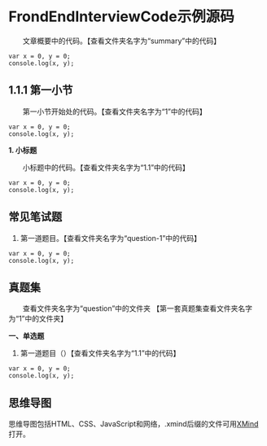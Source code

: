 # FrondEndInterviewCode示例源码

&emsp;&emsp;文章概要中的代码。【查看文件夹名字为“summary”中的代码】
~~~
var x = 0, y = 0;
console.log(x, y);
~~~
## 1.1.1 第一小节 
&emsp;&emsp;第一小节开始处的代码。【查看文件夹名字为“1”中的代码】
~~~
var x = 0, y = 0;
console.log(x, y);
~~~
**1. 小标题**

&emsp;&emsp;小标题中的代码。【查看文件夹名字为“1.1”中的代码】
~~~
var x = 0, y = 0;
console.log(x, y);
~~~

## 常见笔试题
1. 第一道题目。【查看文件夹名字为“question-1”中的代码】
~~~
var x = 0, y = 0;
console.log(x, y);
~~~

## 真题集
&emsp;&emsp;查看文件夹名字为“question”中的文件夹
【第一套真题集查看文件夹名字为“1”中的文件夹】

**一、单选题**
1. 第一道题目（）【查看文件夹名字为“1.1”中的代码】
~~~
var x = 0, y = 0;
console.log(x, y);
~~~

## 思维导图
思维导图包括HTML、CSS、JavaScript和网络，.xmind后缀的文件可用[XMind](https://www.xmind.cn)打开。